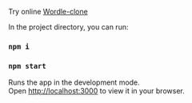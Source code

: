 Try online 
[Wordle-clone](https://wordle-forever.netlify.app/) 

In the project directory, you can run:
### `npm i`
### `npm start`
Runs the app in the development mode.\
Open [http://localhost:3000](http://localhost:3000) to view it in your browser.
